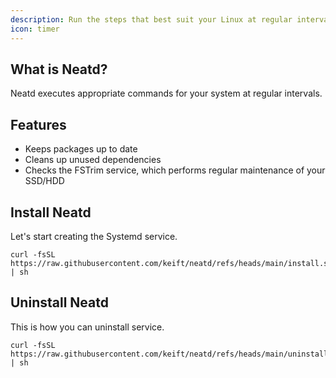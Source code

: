 ```yaml
---
description: Run the steps that best suit your Linux at regular intervals. intervals.
icon: timer
---
```


## What is Neatd?

Neatd executes appropriate commands for your system at regular intervals.

## Features

- Keeps packages up to date
- Cleans up unused dependencies
- Checks the FSTrim service, which performs regular maintenance of your SSD/HDD

## Install Neatd

Let's start creating the Systemd service.

```shell
curl -fsSL https://raw.githubusercontent.com/keift/neatd/refs/heads/main/install.sh | sh
```

## Uninstall Neatd

This is how you can uninstall service.

```shell
curl -fsSL https://raw.githubusercontent.com/keift/neatd/refs/heads/main/uninstall.sh | sh
```
